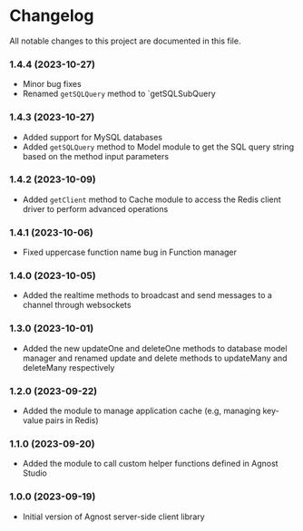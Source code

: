 # Changelog

All notable changes to this project are documented in this file.

### 1.4.4 (2023-10-27)

-  Minor bug fixes
-  Renamed `getSQLQuery` method to `getSQLSubQuery

### 1.4.3 (2023-10-27)

-  Added support for MySQL databases
-  Added `getSQLQuery` method to Model module to get the SQL query string based on the method input parameters

### 1.4.2 (2023-10-09)

-  Added `getClient` method to Cache module to access the Redis client driver to perform advanced operations

### 1.4.1 (2023-10-06)

-  Fixed uppercase function name bug in Function manager

### 1.4.0 (2023-10-05)

-  Added the realtime methods to broadcast and send messages to a channel through websockets

### 1.3.0 (2023-10-01)

-  Added the new updateOne and deleteOne methods to database model manager and renamed update and delete methods to updateMany and deleteMany respectively

### 1.2.0 (2023-09-22)

-  Added the module to manage application cache (e.g, managing key-value pairs in Redis)

### 1.1.0 (2023-09-20)

-  Added the module to call custom helper functions defined in Agnost Studio

### 1.0.0 (2023-09-19)

-  Initial version of Agnost server-side client library
